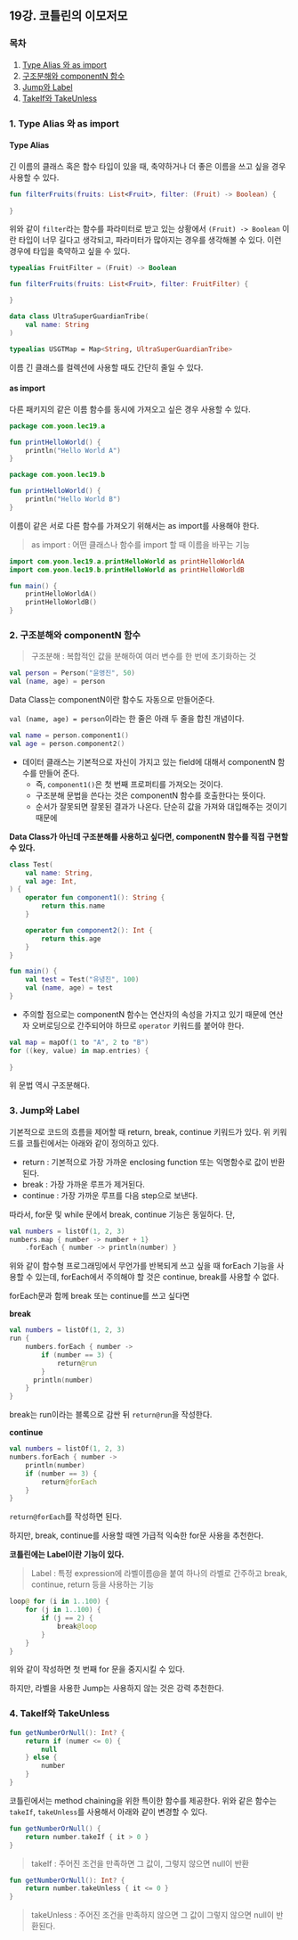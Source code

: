 ## 19강. 코틀린의 이모저모
 
### 목차

1. [Type Alias 와 as import](#1-type-alias-와-as-import)
2. [구조분해와 componentN 함수](#2-구조분해와-componentn-함수)
3. [Jump와 Label](#3-jump와-label)
4. [TakeIf와 TakeUnless](#4-takeif와-takeunless)

### 1. Type Alias 와 as import

#### Type Alias

긴 이름의 클래스 혹은 함수 타입이 있을 때, 축약하거나 더 좋은 이름을 쓰고 싶을 경우 사용할 수 있다.

```kotlin
fun filterFruits(fruits: List<Fruit>, filter: (Fruit) -> Boolean) {
    
}
```

위와 같이 `filter`라는 함수를 파라미터로 받고 있는 상황에서 `(Fruit) -> Boolean` 이란 타입이 너무 길다고 생각되고, 파라미터가 많아지는 경우를 생각해볼 수 있다.
이런 경우에 타입을 축약하고 싶을 수 있다. 

```kotlin
typealias FruitFilter = (Fruit) -> Boolean

fun filterFruits(fruits: List<Fruit>, filter: FruitFilter) {

} 
```

```kotlin
data class UltraSuperGuardianTribe(
    val name: String
)

typealias USGTMap = Map<String, UltraSuperGuardianTribe>
```

이름 긴 클래스를 컬렉션에 사용할 때도 간단히 줄일 수 있다. 

#### as import

다른 패키지의 같은 이름 함수를 동시에 가져오고 싶은 경우 사용할 수 있다.

```kotlin
package com.yoon.lec19.a

fun printHelloWorld() {
    println("Hello World A")
}
```
```kotlin
package com.yoon.lec19.b

fun printHelloWorld() {
    println("Hello World B")
}
```

이름이 같은 서로 다른 함수를 가져오기 위해서는 as import를 사용해야 한다.

> as import : 어떤 클래스나 함수를 import 할 때 이름을 바꾸는 기능

```kotlin
import com.yoon.lec19.a.printHelloWorld as printHelloWorldA
import com.yoon.lec19.b.printHelloWorld as printHelloWorldB

fun main() {
    printHelloWorldA()
    printHelloWorldB()
}
```

### 2. 구조분해와 componentN 함수

> 구조분해 : 복합적인 값을 분해하여 여러 변수를 한 번에 초기화하는 것

```kotlin
val person = Person("윤영진", 50)
val (name, age) = person
```

Data Class는 componentN이란 함수도 자동으로 만들어준다.

`val (name, age) = person`이라는 한 줄은 아래 두 줄을 합친 개념이다.

```kotlin
val name = person.component1()
val age = person.component2()
```
- 데이터 클래스는 기본적으로 자신이 가지고 있는 field에 대해서 componentN 함수를 만들어 준다.
  - 즉, `component1()`은 첫 번째 프로퍼티를 가져오는 것이다.
  - 구조분해 문법을 쓴다는 것은 componentN 함수를 호출한다는 뜻이다.
  - 순서가 잘못되면 잘못된 결과가 나온다. 단순히 값을 가져와 대입해주는 것이기 때문에

**Data Class가 아닌데 구조분해를 사용하고 싶다면, componentN 함수를 직접 구현할 수 있다.**

```kotlin
class Test(
    val name: String,
    val age: Int,
) {
    operator fun component1(): String {
        return this.name
    }

    operator fun component2(): Int {
        return this.age
    }
}

fun main() {
    val test = Test("유녕진", 100)
    val (name, age) = test
}
```
- 주의할 점으로는 componentN 함수는 연산자의 속성을 가지고 있기 때문에 연산자 오버로딩으로 간주되어야 하므로 `operator` 키워드를 붙어야 한다.

```kotlin
val map = mapOf(1 to "A", 2 to "B")
for ((key, value) in map.entries) {
    
}
```

위 문법 역시 구조분해다. 

### 3. Jump와 Label

기본적으로 코드의 흐름을 제어할 때 return, break, continue 키워드가 있다.
위 키워드를 코틀린에서는 아래와 같이 정의하고 있다.
- return : 기본적으로 가장 가까운 enclosing function 또는 익명함수로 값이 반환된다.
- break : 가장 가까운 루프가 제거된다.
- continue : 가장 가까운 루프를 다음 step으로 보낸다.

따라서, for문 및 while 문에서 break, continue 기능은 동일하다. 단,

```kotlin
val numbers = listOf(1, 2, 3)
numbers.map { number -> number + 1}
    .forEach { number -> println(number) }
```

위와 같이 함수형 프로그래밍에서 무언가를 반복되게 쓰고 싶을 때 forEach 기능을 사용할 수 있는데,
forEach에서 주의해야 할 것은 continue, break를 사용할 수 없다. 

forEach문과 함께 break 또는 continue를 쓰고 싶다면 

**break**

```kotlin
val numbers = listOf(1, 2, 3)
run {
    numbers.forEach { number ->
        if (number == 3) {
            return@run
        }
      println(number)
    }
}
```

break는 run이라는 블록으로 감싼 뒤 `return@run`을 작성한다.

**continue**

```kotlin
val numbers = listOf(1, 2, 3)
numbers.forEach { number ->
    println(number)
    if (number == 3) {
        return@forEach
    }
}
```

`return@forEach`를 작성하면 된다.

하지만, break, continue를 사용할 때엔 가급적 익숙한 for문 사용을 추천한다.

**코틀린에는 Label이란 기능이 있다.**

> Label : 특정 expression에 라벨이름@을 붙여 하나의 라벨로 간주하고 break, continue, return 등을 사용하는 기능

```kotlin
loop@ for (i in 1..100) {
    for (j in 1..100) {
        if (j == 2) {
            break@loop
        }
    }
}
```

위와 같이 작성하면 첫 번째 for 문을 중지시킬 수 있다.

하지만, 라벨을 사용한 Jump는 사용하지 않는 것은 강력 추천한다.

### 4. TakeIf와 TakeUnless

```kotlin
fun getNumberOrNull(): Int? {
    return if (numer <= 0) {
        null
    } else {
        number
    }
}
```

코틀린에서는 method chaining을 위한 특이한 함수를 제공한다.
위와 같은 함수는 `takeIf`, `takeUnless`를 사용해서 아래와 같이 변경할 수 있다. 

```kotlin
fun getNumberOrNull() {
    return number.takeIf { it > 0 }
}
```

> takeIf : 주어진 조건을 만족하면 그 값이, 그렇지 않으면 null이 반환

```kotlin
fun getNumberOrNull(): Int? {
    return number.takeUnless { it <= 0 }
}
```

> takeUnless : 주어진 조건을 만족하지 않으면 그 값이 그렇지 않으면 null이 반환된다.

